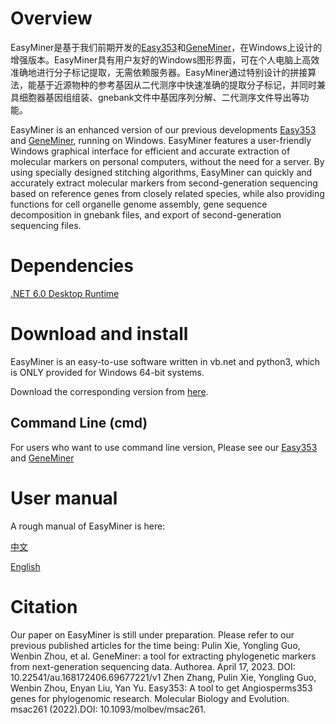 
# Overview

EasyMiner是基于我们前期开发的[Easy353](https://github.com/plant720/Easy353)和[GeneMiner](https://github.com/sculab/GeneMiner)，在Windows上设计的增强版本。EasyMiner具有用户友好的Windows图形界面，可在个人电脑上高效准确地进行分子标记提取，无需依赖服务器。EasyMiner通过特别设计的拼接算法，能基于近源物种的参考基因从二代测序中快速准确的提取分子标记，并同时兼具细胞器基因组组装、gnebank文件中基因序列分解、二代测序文件导出等功能。

EasyMiner is an enhanced version of our previous developments [Easy353](https://github.com/plant720/Easy353) and [GeneMiner](https://github.com/sculab/GeneMiner), running on Windows. EasyMiner features a user-friendly Windows graphical interface for efficient and accurate extraction of molecular markers on personal computers, without the need for a server. By using specially designed stitching algorithms, EasyMiner can quickly and accurately extract molecular markers from second-generation sequencing based on reference genes from closely related species, while also providing functions for cell organelle genome assembly, gene sequence decomposition in gnebank files, and export of second-generation sequencing files.
# Dependencies

[.NET 6.0 Desktop Runtime](https://dotnet.microsoft.com/zh-cn/download/dotnet/thank-you/runtime-desktop-6.0.21-windows-x64-installer)


# Download and install

EasyMiner is an easy-to-use software written in vb.net and python3, which is ONLY provided for Windows 64-bit systems.

Download the corresponding version from [here](https://github.com/sculab/EasyMiner/releases/latest).

## Command Line (cmd)

For users who want to use command line version, Please see our [Easy353](https://github.com/plant720/Easy353) and [GeneMiner](https://github.com/sculab/GeneMiner)


# User manual

A rough manual of EasyMiner is here: 

[中文](https://github.com/sculab/EasyMiner/blob/master/Manual_CH.pdf)

[English](NULL)


# Citation

Our paper on EasyMiner is still under preparation. Please refer to our previous published articles for the time being:
Pulin Xie, Yongling Guo, Wenbin Zhou, et al. GeneMiner: a tool for extracting phylogenetic markers from next-generation sequencing data. Authorea. April 17, 2023. DOI: 10.22541/au.168172406.69677221/v1
Zhen Zhang, Pulin Xie, Yongling Guo, Wenbin Zhou, Enyan Liu, Yan Yu. Easy353: A tool to get Angiosperms353 genes for phylogenomic research. Molecular Biology and Evolution. msac261 (2022).DOI: 10.1093/molbev/msac261.



